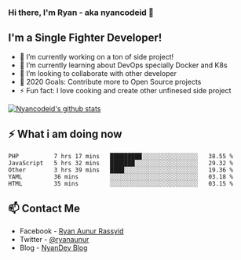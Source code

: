 ### Hi there, I'm Ryan - aka nyancodeid 👋

## I'm a Single Fighter Developer!
- 🔭 I’m currently working on a ton of side project!
- 🌱 I’m currently learning about DevOps specially Docker and K8s
- 👯 I’m looking to collaborate with other developer
- 🥅 2020 Goals: Contribute more to Open Source projects
- ⚡ Fun fact: I love cooking and create other unfinesed side project 


[![Nyancodeid's github stats](https://github-readme-stats.vercel.app/api?username=nyancodeid)](https://github.com/nyancodeid/nyancodeid)


## ⚡ What i am doing now

<!--START_SECTION:waka-->
```text
PHP          7 hrs 17 mins   █████████░░░░░░░░░░░░░░░░   38.55 % 
JavaScript   5 hrs 32 mins   ███████░░░░░░░░░░░░░░░░░░   29.32 % 
Other        3 hrs 39 mins   ████░░░░░░░░░░░░░░░░░░░░░   19.36 % 
YAML         36 mins         ░░░░░░░░░░░░░░░░░░░░░░░░░   03.18 % 
HTML         35 mins         ░░░░░░░░░░░░░░░░░░░░░░░░░   03.15 %
```
<!--END_SECTION:waka-->

## 📫 Contact Me
- Facebook - [Ryan Aunur Rassyid](https://facebook.com/ryan.hac)
- Twitter - [@ryanaunur](https://twitter.com/ryanaunur)
- Blog - [NyanDev Blog](https://blog.nyandev.id)

